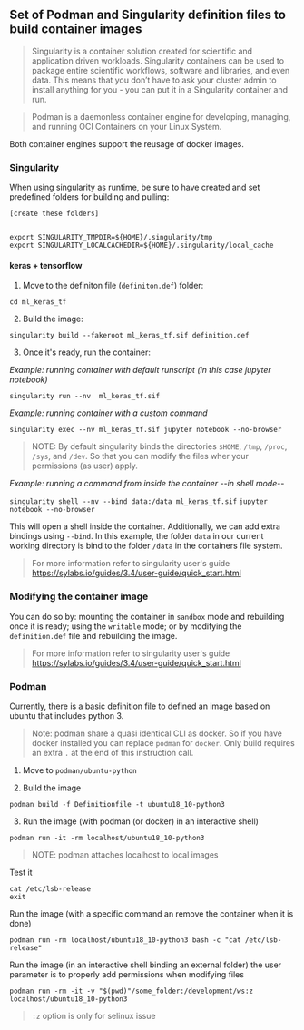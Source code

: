 ## Set of Podman and Singularity definition files to build container images

> Singularity is a container solution created for scientific and application driven workloads. Singularity containers can be used to package entire scientific workflows, software and libraries, and even data. This means that you don’t have to ask your cluster admin to install anything for you - you can put it in a Singularity container and run.

> Podman is a daemonless container engine for developing, managing, and running OCI Containers on your Linux System.

Both container engines support the reusage of docker images.

### Singularity

When using singularity as runtime, be sure to have created and set predefined folders for building and pulling:

```
[create these folders]


export SINGULARITY_TMPDIR=${HOME}/.singularity/tmp
export SINGULARITY_LOCALCACHEDIR=${HOME}/.singularity/local_cache
```

#### keras + tensorflow

1. Move to the definiton file (`definiton.def`) folder:

`cd ml_keras_tf`

2. Build the image:

`singularity build --fakeroot ml_keras_tf.sif definition.def`

3. Once it's ready, run the container:

*Example: running container with default runscript (in this case jupyter notebook)*

`singularity run --nv  ml_keras_tf.sif`

*Example: running container with a custom command*

`singularity exec --nv ml_keras_tf.sif jupyter notebook --no-browser`

> NOTE: By default singularity binds the directories `$HOME`, `/tmp`, `/proc`, `/sys`, and `/dev`. So that you can modify the files wher your permissions (as user) apply.

*Example: running a command from inside the container --in shell mode--*

`singularity shell --nv --bind data:/data ml_keras_tf.sif`
`jupyter notebook --no-browser`

This will open a shell inside the container. Additionally, we can add extra bindings using `--bind`. In this example, the folder `data` in our current working directory is bind to the folder `/data` in the containers file system.

> For more information refer to singularity user's guide https://sylabs.io/guides/3.4/user-guide/quick_start.html

### Modifying the container image

You can do so by: mounting the container in `sandbox` mode and rebuilding once it is ready; using the `writable` mode; or by modifying the `definition.def` file and rebuilding the image.

> For more information refer to singularity user's guide https://sylabs.io/guides/3.4/user-guide/quick_start.html


### Podman

Currently, there is a basic definition file to defined an image based on ubuntu that includes python 3.

> Note: podman share a quasi identical CLI as docker. So if you have docker installed you can replace `podman` for `docker`. Only build requires an extra `.` at the end of this instruction call.

1. Move to `podman/ubuntu-python`

2. Build the image

`podman build -f Definitionfile -t ubuntu18_10-python3`

3. Run the image (with podman (or docker) in an interactive shell)

`podman run -it -rm localhost/ubuntu18_10-python3`

>NOTE: podman attaches localhost to local images

Test it

```
cat /etc/lsb-release
exit

```

Run the image (with a specific command an remove the container when it is done)

`podman run -rm localhost/ubuntu18_10-python3 bash -c "cat /etc/lsb-release"`

Run the image (in an interactive shell binding an external folder) the user parameter is to properly add permissions when modifying files

`podman run -rm -it -v "$(pwd)"/some_folder:/development/ws:z localhost/ubuntu18_10-python3`

> `:z` option is only for selinux issue
